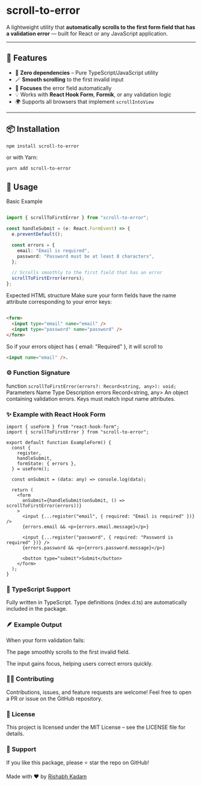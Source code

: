 # scroll-to-error

A lightweight utility that **automatically scrolls to the first form field that has a validation error** — built for React or any JavaScript application.

---

## 🚀 Features

- 🧩 **Zero dependencies** – Pure TypeScript/JavaScript utility  
- 🪄 **Smooth scrolling** to the first invalid input  
- 🎯 **Focuses** the error field automatically  
- 💡 Works with **React Hook Form**, **Formik**, or any validation logic  
- 🌍 Supports all browsers that implement `scrollIntoView`

---

## 📦 Installation

```terminal
npm install scroll-to-error
```

or with Yarn:

```bash
yarn add scroll-to-error
```

## 🧠 Usage
Basic Example

```typescript

import { scrollToFirstError } from "scroll-to-error";

const handleSubmit = (e: React.FormEvent) => {
  e.preventDefault();

  const errors = {
    email: "Email is required",
    password: "Password must be at least 8 characters",
  };

  // Scrolls smoothly to the first field that has an error
  scrollToFirstError(errors);
};

```


Expected HTML structure
Make sure your form fields have the name attribute corresponding to your error keys:

```html

<form>
  <input type="email" name="email" />
  <input type="password" name="password" />
</form>

```

So if your errors object has { email: "Required" },
it will scroll to 
```html
<input name="email" />.
```


### ⚙️ Function Signature

function ```scrollToFirstError(errors?: Record<string, any>): void;```
Parameters
Name	Type	Description
errors	Record<string, any>	An object containing validation errors. Keys must match input name attributes.

### ✨ Example with React Hook Form
```tsx
import { useForm } from "react-hook-form";
import { scrollToFirstError } from "scroll-to-error";

export default function ExampleForm() {
  const {
    register,
    handleSubmit,
    formState: { errors },
  } = useForm();

  const onSubmit = (data: any) => console.log(data);

  return (
    <form
      onSubmit={handleSubmit(onSubmit, () => scrollToFirstError(errors))}
    >
      <input {...register("email", { required: "Email is required" })} />
      {errors.email && <p>{errors.email.message}</p>}

      <input {...register("password", { required: "Password is required" })} />
      {errors.password && <p>{errors.password.message}</p>}

      <button type="submit">Submit</button>
    </form>
  );
}
```
### 🧰 TypeScript Support
Fully written in TypeScript.
Type definitions (index.d.ts) are automatically included in the package.

### 🪶 Example Output
When your form validation fails:

The page smoothly scrolls to the first invalid field.

The input gains focus, helping users correct errors quickly.

### 🧑‍💻 Contributing
Contributions, issues, and feature requests are welcome!
Feel free to open a PR or issue on the GitHub repository.

### 📝 License
This project is licensed under the MIT License – see the LICENSE file for details.

### 💖 Support
If you like this package, please ⭐ star the repo on GitHub!

Made with ❤️ by [Rishabh Kadam](https://github.com/rishabhkadam)